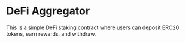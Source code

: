 # DeFi Aggregator

This is a simple DeFi staking contract where users can deposit ERC20 tokens, earn rewards, and withdraw.
